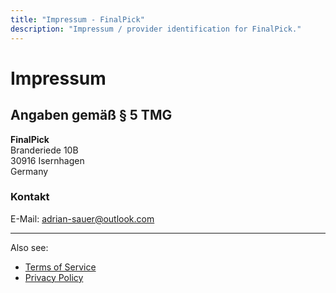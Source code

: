 ```yaml
---
title: "Impressum - FinalPick"
description: "Impressum / provider identification for FinalPick."
---
```


# Impressum

## Angaben gemäß § 5 TMG

**FinalPick**  
Branderiede 10B  
30916 Isernhagen  
Germany  

### Kontakt

E-Mail: [adrian-sauer@outlook.com](mailto:adrian-sauer@outlook.com)

---

Also see:  
- [Terms of Service](/terms)  
- [Privacy Policy](/privacy)
